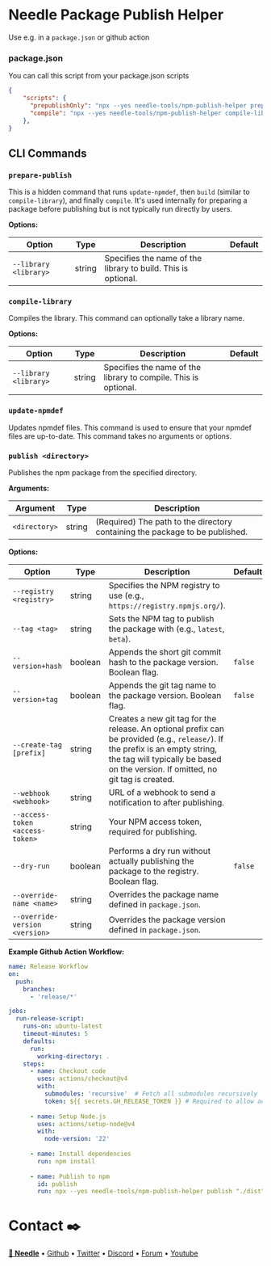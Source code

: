 # Needle Package Publish Helper

Use e.g. in a `package.json` or github action

### package.json
You can call this script from your package.json scripts
```json
{
    "scripts": {
      "prepublishOnly": "npx --yes needle-tools/npm-publish-helper prepare-publish",
      "compile": "npx --yes needle-tools/npm-publish-helper compile-library",
    },
}
```

## CLI Commands

### `prepare-publish`
This is a hidden command that runs `update-npmdef`, then `build` (similar to `compile-library`), and finally `compile`. It's used internally for preparing a package before publishing but is not typically run directly by users.

**Options:**

| Option                | Type   | Description                                                     | Default |
|-----------------------|--------|-----------------------------------------------------------------|---------|
| `--library <library>` | string | Specifies the name of the library to build. This is optional. |         |

### `compile-library`
Compiles the library.
This command can optionally take a library name.

**Options:**

| Option                | Type   | Description                                                        | Default |
|-----------------------|--------|--------------------------------------------------------------------|---------|
| `--library <library>` | string | Specifies the name of the library to compile. This is optional. |         |

### `update-npmdef`
Updates npmdef files.
This command is used to ensure that your npmdef files are up-to-date.
This command takes no arguments or options.

### `publish <directory>`
Publishes the npm package from the specified directory.

**Arguments:**

| Argument      | Type   | Description                                                                    |
|---------------|--------|--------------------------------------------------------------------------------|
| `<directory>` | string | (Required) The path to the directory containing the package to be published. |

**Options:**

| Option                | Type    | Description                                                                                                                                                                       | Default |
|-----------------------|---------|-----------------------------------------------------------------------------------------------------------------------------------------------------------------------------------|---------|
| `--registry <registry>` | string  | Specifies the NPM registry to use (e.g., `https://registry.npmjs.org/`).                                                                                                         |         |
| `--tag <tag>`           | string  | Sets the NPM tag to publish the package with (e.g., `latest`, `beta`).                                                                                                            |         |
| `--version+hash`      | boolean | Appends the short git commit hash to the package version. Boolean flag.                                                                                                           | `false` |
| `--version+tag`       | boolean | Appends the git tag name to the package version. Boolean flag.                                                                                                                    | `false` |
| `--create-tag [prefix]` | string  | Creates a new git tag for the release. An optional prefix can be provided (e.g., `release/`). If the prefix is an empty string, the tag will typically be based on the version. If omitted, no git tag is created. |         |
| `--webhook <webhook>`   | string  | URL of a webhook to send a notification to after publishing.                                                                                                                      |         |
| `--access-token <access-token>`| string  | Your NPM access token, required for publishing.                                                                                                                                   |         |
| `--dry-run`           | boolean | Performs a dry run without actually publishing the package to the registry. Boolean flag.                                                                                         | `false` |
| `--override-name <name>`| string  | Overrides the package name defined in `package.json`.                                                                                                                             |         |
| `--override-version <version>` | string  | Overrides the package version defined in `package.json`.                                                                                                                     |         |

**Example Github Action Workflow:**

```yml
name: Release Workflow
on:
  push:
    branches:
      - 'release/*'

jobs:
  run-release-script:
    runs-on: ubuntu-latest
    timeout-minutes: 5
    defaults:
      run:
        working-directory: .
    steps:
      - name: Checkout code
        uses: actions/checkout@v4
        with:
          submodules: 'recursive'  # Fetch all submodules recursively
          token: ${{ secrets.GH_RELEASE_TOKEN }} # Required to allow action to create tags
        
      - name: Setup Node.js
        uses: actions/setup-node@v4
        with:
          node-version: '22'
          
      - name: Install dependencies
        run: npm install
        
      - name: Publish to npm
        id: publish
        run: npx --yes needle-tools/npm-publish-helper publish "./dist" --webhook "${{ secrets.DISCORD_WEBHOOK }}" --access-token "${{ secrets.NPM_TOKEN }}" --tag "${{github.ref_name}}" --version+tag --version+hash --create-tag release/
```

# Contact ✒️
<b>[🌵 Needle](https://needle.tools)</b> •
[Github](https://github.com/needle-tools) •
[Twitter](https://twitter.com/NeedleTools) • 
[Discord](https://discord.needle.tools) • 
[Forum](https://forum.needle.tools) • 
[Youtube](https://www.youtube.com/@needle-tools)
